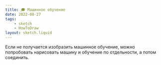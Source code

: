 ```yaml
---
title: 🎓 Машинное обучение
date: 2022-08-27
tags:
    - sketch
    - HowToDraw
layout: sketch.liquid
---
```


Если не получается изобразить машинное обучение, можно попробовать нарисовать машину и обучение по отдельности, а потом соединить.
